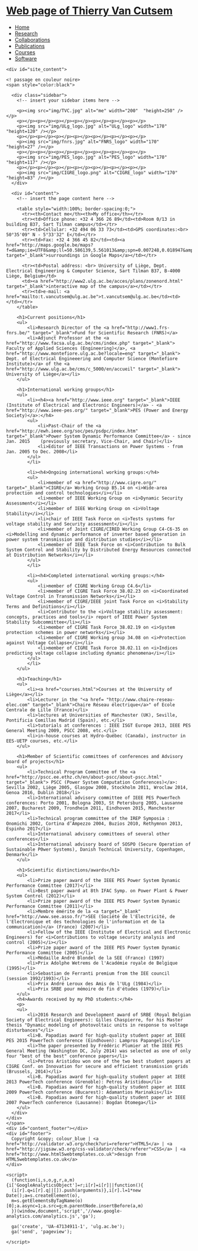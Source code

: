 <!DOCTYPE HTML>
<html>

<head>
  <title>TVC's Web page</title>
  <meta name="description" content="website description" />
  <meta name="keywords" content="website keywords, website keywords" />
  <meta http-equiv="content-type" content="text/html; charset=windows-1252" />
  <link rel="stylesheet" type="text/css" href="style/style.css" title="style" />
</head>

<body>
  <div id="main">
    <div id="header">
      <div id="logo">
        <div id="logo_text">
          <!-- class="logo_colour", allows you to change the colour of the text -->
          <h1><a href="welcome.html">Web page of Thierry Van Cutsem</a></h1>
        </div>
      </div>
      <div id="menubar">
        <ul id="menu">
          <!-- put class="selected" in the li tag for the selected page - to highlight which page you're on -->
          <li class="selected"><a href="welcome.html">Home</a></li>
          <li><a href="research.html">Research</a></li>
		  <li><a href="collaborations.html">Collaborations</a></li> 
          <li><a href="publications.html">Publications</a></li>
          <li><a href="courses.html">Courses</a></li>
          <li><a href="software.html">Software</a></li>
        </ul>
      </div>
    </div>
	
    <div id="site_content">
	
	<! passage en couleur noire>
	<span style="color:black">
	
      <div class="sidebar">
        <!-- insert your sidebar items here -->
		
		<p><img src="img/TVC.jpg" alt="me" width="200"  "height=250" /></p>
		<p></p><p></p><p></p><p></p><p></p><p></p><p></p>
		<p><img src="img/ULg_logo.jpg" alt="ULg_logo" width="170" "height=120" /></p>
		<p></p><p></p><p></p><p></p><p></p><p></p><p></p>
		<p><img src="img/fnrs.jpg" alt="FNRS_logo" width="170"  "height=27" /></p>
		<p></p><p></p><p></p><p></p><p></p><p></p><p></p>
		<p><img src="img/PES_logo.jpg" alt="PES_logo" width="170"  "height=117" /></p>
		<p></p><p></p><p></p><p></p><p></p><p></p><p></p>
		<p><img src="img/CIGRE_logo.png" alt="CIGRE_logo" width="170"  "height=83" /></p>
      </div>
	  
      <div id="content">
        <!-- insert the page content here -->
		
		<table style="width:100%; border-spacing:0;">
          <tr><th>Contact me</th><th>My office</th></tr>
          <tr><td>Office phone: +32 4 366 26 89</td><td>Room 0/13 in building B37, Sart Tilman campus</td></tr>
          <tr><td>Cellular: +32 494 06 33 73</td><td>GPS coordinates:<br> 50°35'09" N - 5°33'32" E</td></tr>
          <tr><td>Fax: +32 4 366 45 82</td><td><a href="http://maps.google.be/maps?f=d&amp;ie=UTF8&amp;ll=50.586139,5.561013&amp;spn=0.007248,0.018947&amp;z=16&amp;hl=fr" target="_blank">surroundings in Google Maps</a></td></tr>
          
		  <tr><td>Postal address: <br> University of Liège, Dept. Electrical Engineering & Computer Science, Sart Tilman B37, B-4000 Liège, Belgium</td>
		  <td><a href="http://www2.ulg.ac.be/acces/plans/zonenord.html" target="_blank">interactive map of the campus</a></td></tr>
		  <tr><td>e-mail: <a href="mailto:t.vancutsem@ulg.ac.be">t.vancutsem@ulg.ac.be</td><td> </td></tr>
        </table>
		
		<h1>Current positions</h1>
		<ul>
			<li>Research Director of the <a href="http://www1.frs-fnrs.be/" target="_blank">Fund for Scientific Research (FNRS)</a>
			<li>Adjunct Professor at the <a href="http://www.facsa.ulg.ac.be/cms/index.php" target="_blank"> Faculty of Applied Sciences (Engineering)</a>, <a href="http://www.montefiore.ulg.ac.be?locale=eng" target="_blank"> Dept. of Electrical Engineeering and Computer Science (Montefiore Institute)</a> of the <a href="http://www.ulg.ac.be/cms/c_5000/en/accueil" target="_blank"> University of Liège</a></li>
		</ul>
		
		<h1>International working groups</h1>
		<ul>
			<li><h4><a href="http://www.ieee.org" target="_blank">IEEE (Institute of Electrical and Electronic Engineers)</a> - <a href="http://www.ieee-pes.org/" target="_blank">PES (Power and Energy Society)</a>:</h4>
			<ul>
				<li>Past-Chair of the <a href="http://ewh.ieee.org/soc/pes/psdpc/index.htm" target="_blank">Power System Dynamic Performance Committee</a> - since Jan. 2015    (previously secretary, Vice-Chair, and Chair)</li>
				<li>Editor of IEEE Transactions on Power Systems - from Jan. 2005 to Dec. 2008</li>
			</ul>
			</li>
			
			<li><h4>Ongoing international working groups:</h4>
			<ul>
				<li>member of <a href="http://www.cigre.org/" target="_blank">CIGRE</a> Working Group B5.14 on <i>Wide-area protection and control technologies</i></li>
				<li>member of IEEE Working Group on <i>Dynamic Security Assessment</i></li>
				<li>member of IEEE Working Group on <i>Voltage Stability</i></li>
				<li>chair of IEEE Task Force on <i>Tests systems for voltage stability and Security assessment</i></li>
				<li>member of Joint CIGRE/CIRED Working Group C4-C6-35 on <i>Modelling and dynamic performance of inverter based generation in power system transmission and distribution studies</i></li>
				<li>member of IEEE Task Force on <i>Contribution to Bulk System Control and Stability by Distributed Energy Resources connected at Distribution Networks</i></li>		
			</ul>
			</li>
		
			<li><h4>Completed international working groups:</h4>
			<ul>
				<li>member of CIGRE Working Group C4.6</li>
				<li>member of CIGRE Task Force 38.02.23 on <i>Coordinated Voltage Control in Transmission Networks</i></li>
				<li>member of CIGRE/IEEE joint Task Force on <i>Stability Terms and Definitions</i></li>
				<li>Contributor to the <i>Voltage stability assessment: concepts, practices and tools</i> report of IEEE Power System Stability Subcommittee</li></li>
				<li>member of CIGRE Task Force 38.02.19 on <i>System protection schemes in power networks</i></li>
				<li>member of CIGRE Working group 34.08 on <i>Protection against Voltage Collapse</i></li>
				<li>member of CIGRE Task Force 38.02.11 on <i>Indices predicting voltage collapse including dynamic phenomena</i></li>
			</ul>
			</li>
		</ul>
		
		<h1>Teaching</h1>
		<ul>
			<li><a href="courses.html">Courses at the University of Liège</a></li>
			<li>Lecturer in the "<a href= "http://www.chaire-reseau-elec.com" target="_blank">Chaire Réseau électrique</a>" of Ecole Centrale de Lille (France)</li>
			<li>lectures at Universities of Manchester (UK), Seville, Pontificia Comillas Madrid (Spain), etc.</li>
			<li>tutorials at conferences : IEEE ISGT Europe 2013, IEEE PES General Meeting 2009, PSCC 2008, etc.</li>
			<li>in-house courses at Hydro-Québec (Canada), instructor in EES-UETP courses, etc.</li>
		</ul>	
		
		<h1>Member of Scientific committees of conferences and Advisory board of projects</h1>
		<ul>
			<li>Technical Program Committee of the <a href="http://pscc.ee.ethz.ch/en/about-pscc/about-pscc.html" target="_blank"> PSCC (Power System Computation Conferences)</a>: Sevilla 2002, Liège 2005, Glasgow 2008, Stockholm 2011, Wroclaw 2014, Genoa 2016, Dublin 2018</li>
			<li>International advisory committee of IEEE PES PowerTech conferences: Porto 2001, Bologna 2003, St Petersburg 2005, Lausanne 2007, Bucharest 2009, Trondheim 2011, Eindhoven 2015, Manchester 2017</li>
			<li>Technical program committee of the IREP Symposia : Onomichi 2002, Cortina d’Ampezzo 2004, Buzios 2010, Rethymnon 2013, Espinho 2017</li>
			<li>International advisory committees of several other conferences</li>
			<li>International advisory board of SOSPO (Secure Operation of Sustainable P0wer Systems), Danish Technical University, Copenhagen, Denmark</li>
		</ul>
		
    	<h1>Scientific distinctions/awards</h1>
		<ul>
		    <li>Prize paper award of the IEEE PES Power System Dynamic Performance Committee (2017)</li>
			<li>Best paper award at 8th IFAC Symp. on Power Plant & Power System Control (2012)</li>
			<li>Prize paper award of the IEEE PES Power System Dynamic Performance Committee (2011)</li>
			<li>Membre émérite de la <a target="_blank" href="http://www.see.asso.fr/">SEE (Société de l'Electricité, de l'Electronique et des technologies de l'information et de la communication)</a> (France) (2007)</li>
			<li>Fellow of the IEEE (Institute of Electrical and Electronic Engineers) for <i>Contributions to voltage security analysis and control (2005)</i></li>
			<li>Prize paper award of the IEEE PES Power System Dynamic Performance Committee (2005)</li>
			<li>Médaille André Blondel de la SEE (France) (1997) 
			<li>Prix Adolphe Wetrems de l'Académie royale de Belgique (1995)</li>
			<li>Sebastian de Ferranti premium from the IEE council (session 1992/1993)</li>
			<li>Prix André Leroux des Amis de l'ULg (1984)</li>
			<li>Prix SRBE pour mémoire de fin d'études (1979)</li>
		</ul>
		<h4>Awards received by my PhD students:</h4>
		<p>
		<ul>
			<li>2016 Research and Development award of SRBE (Royal Belgian Society of Electrical Engineers): Gilles Chaspierre, for his Master thesis "Dynamic modeling of photovoltaic units in response to voltage disturbances"</li>
		    <li>B. Papadias award for high-quality student paper at IEEE PES 2015 PowerTech conference (Eindhoven): Lampros Papangelis</li>
		    <li>The paper presented by Frédéric Plumier at the IEEE PES General Meeting (Washington DC, July 2014) was selected as one of only four "best of the best" conference papers</li>
		    <li>Petros Aristidou won one of the two best student papers at CIGRE Conf. on Innovation for secure and efficient transmission grids (Brussels, 2014)</li>
			<li>B. Papadias award for high-quality student paper at IEEE 2013 PowerTech conference (Grenoble): Petros Aristidou</li>
			<li>B. Papadias award for high-quality student paper at IEEE 2009 PowerTech conference (Bucarest): Adamantios Marinakis</li>
			<li>B. Papadias award for high-quality student paper at IEEE 2007 PowerTech conference (Lausanne): Bogdan Otomega</li>
		</ul>
      </div>
    </div>
	</span>
    <div id="content_footer"></div>
    <div id="footer">
      Copyright &copy; colour_blue | <a href="http://validator.w3.org/check?uri=referer">HTML5</a> | <a href="http://jigsaw.w3.org/css-validator/check/referer">CSS</a> | <a href="http://www.html5webtemplates.co.uk">design from HTML5webtemplates.co.uk</a>
    </div>
	
	<script>
	  (function(i,s,o,g,r,a,m){i['GoogleAnalyticsObject']=r;i[r]=i[r]||function(){
	  (i[r].q=i[r].q||[]).push(arguments)},i[r].l=1*new Date();a=s.createElement(o),
	  m=s.getElementsByTagName(o)[0];a.async=1;a.src=g;m.parentNode.insertBefore(a,m)
	  })(window,document,'script','//www.google-analytics.com/analytics.js','ga');

	  ga('create', 'UA-47134911-1', 'ulg.ac.be');
	  ga('send', 'pageview');

	</script>
  </div>
</body>
</html>
